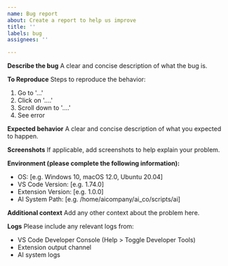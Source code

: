 ```yaml
---
name: Bug report
about: Create a report to help us improve
title: ''
labels: bug
assignees: ''

---
```


**Describe the bug**
A clear and concise description of what the bug is.

**To Reproduce**
Steps to reproduce the behavior:
1. Go to '...'
2. Click on '....'
3. Scroll down to '....'
4. See error

**Expected behavior**
A clear and concise description of what you expected to happen.

**Screenshots**
If applicable, add screenshots to help explain your problem.

**Environment (please complete the following information):**
 - OS: [e.g. Windows 10, macOS 12.0, Ubuntu 20.04]
 - VS Code Version: [e.g. 1.74.0]
 - Extension Version: [e.g. 1.0.0]
 - AI System Path: [e.g. /home/aicompany/ai_co/scripts/ai]

**Additional context**
Add any other context about the problem here.

**Logs**
Please include any relevant logs from:
- VS Code Developer Console (Help > Toggle Developer Tools)
- Extension output channel
- AI system logs
